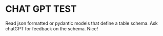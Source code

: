 # CHAT GPT TEST

Read json formatted or pydantic models that define a table schema.
Ask chatGPT for feedback on the schema.
Nice!
